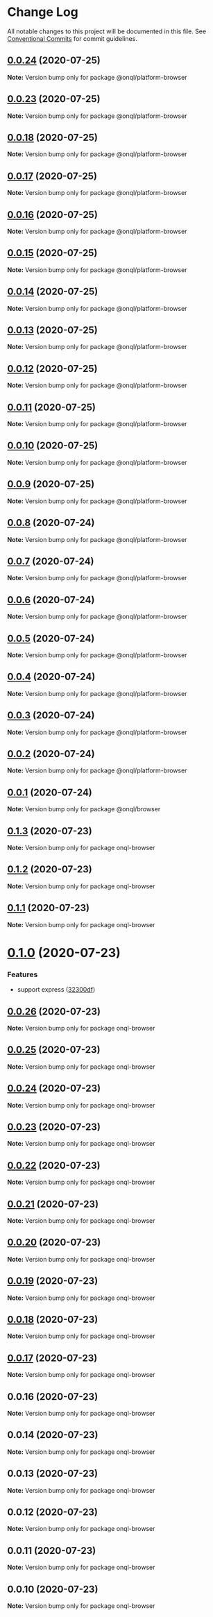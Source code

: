 # Change Log

All notable changes to this project will be documented in this file.
See [Conventional Commits](https://conventionalcommits.org) for commit guidelines.

## [0.0.24](https://github.com/rogerpadilla/onql/compare/v0.0.15...v0.0.24) (2020-07-25)

**Note:** Version bump only for package @onql/platform-browser





## [0.0.23](https://github.com/rogerpadilla/onql/compare/v0.0.15...v0.0.23) (2020-07-25)

**Note:** Version bump only for package @onql/platform-browser





## [0.0.18](https://github.com/rogerpadilla/onql/compare/v0.0.15...v0.0.18) (2020-07-25)

**Note:** Version bump only for package @onql/platform-browser





## [0.0.17](https://github.com/rogerpadilla/onql/compare/v0.0.15...v0.0.17) (2020-07-25)

**Note:** Version bump only for package @onql/platform-browser





## [0.0.16](https://github.com/rogerpadilla/onql/compare/v0.0.15...v0.0.16) (2020-07-25)

**Note:** Version bump only for package @onql/platform-browser





## [0.0.15](https://github.com/rogerpadilla/onql/compare/v0.0.14...v0.0.15) (2020-07-25)

**Note:** Version bump only for package @onql/platform-browser





## [0.0.14](https://github.com/rogerpadilla/onql/compare/v0.0.13...v0.0.14) (2020-07-25)

**Note:** Version bump only for package @onql/platform-browser





## [0.0.13](https://github.com/rogerpadilla/onql/compare/v0.0.12...v0.0.13) (2020-07-25)

**Note:** Version bump only for package @onql/platform-browser





## [0.0.12](https://github.com/rogerpadilla/onql/compare/v0.0.11...v0.0.12) (2020-07-25)

**Note:** Version bump only for package @onql/platform-browser





## [0.0.11](https://github.com/rogerpadilla/onql/compare/v0.0.10...v0.0.11) (2020-07-25)

**Note:** Version bump only for package @onql/platform-browser





## [0.0.10](https://github.com/rogerpadilla/onql/compare/v0.0.9...v0.0.10) (2020-07-25)

**Note:** Version bump only for package @onql/platform-browser





## [0.0.9](https://github.com/rogerpadilla/onql/compare/v0.0.8...v0.0.9) (2020-07-25)

**Note:** Version bump only for package @onql/platform-browser





## [0.0.8](https://github.com/rogerpadilla/onql/compare/v0.0.7...v0.0.8) (2020-07-24)

**Note:** Version bump only for package @onql/platform-browser





## [0.0.7](https://github.com/rogerpadilla/onql/compare/v0.0.6...v0.0.7) (2020-07-24)

**Note:** Version bump only for package @onql/platform-browser





## [0.0.6](https://github.com/rogerpadilla/onql/compare/v0.0.5...v0.0.6) (2020-07-24)

**Note:** Version bump only for package @onql/platform-browser





## [0.0.5](https://github.com/rogerpadilla/onql/compare/v0.0.4...v0.0.5) (2020-07-24)

**Note:** Version bump only for package @onql/platform-browser





## [0.0.4](https://github.com/rogerpadilla/onql/compare/v0.0.3...v0.0.4) (2020-07-24)

**Note:** Version bump only for package @onql/platform-browser





## [0.0.3](https://github.com/rogerpadilla/onql/compare/v0.0.2...v0.0.3) (2020-07-24)

**Note:** Version bump only for package @onql/platform-browser





## [0.0.2](https://github.com/rogerpadilla/onql/compare/v0.0.1...v0.0.2) (2020-07-24)

**Note:** Version bump only for package @onql/platform-browser





## [0.0.1](https://github.com/rogerpadilla/onql/compare/v0.1.3...v0.0.1) (2020-07-24)

**Note:** Version bump only for package @onql/browser





## [0.1.3](https://github.com/rogerpadilla/onql/compare/v0.1.2...v0.1.3) (2020-07-23)

**Note:** Version bump only for package onql-browser





## [0.1.2](https://github.com/rogerpadilla/onql/compare/v0.1.1...v0.1.2) (2020-07-23)

**Note:** Version bump only for package onql-browser





## [0.1.1](https://github.com/rogerpadilla/onql/compare/v0.1.0...v0.1.1) (2020-07-23)

**Note:** Version bump only for package onql-browser





# [0.1.0](https://github.com/rogerpadilla/onql/compare/v0.0.26...v0.1.0) (2020-07-23)


### Features

* support express ([32300df](https://github.com/rogerpadilla/onql/commit/32300dfa60d3b6b3d58ff0cb138ba4e58be99225))





## [0.0.26](https://github.com/rogerpadilla/onql/compare/v0.0.25...v0.0.26) (2020-07-23)

**Note:** Version bump only for package onql-browser





## [0.0.25](https://github.com/rogerpadilla/onql/compare/v0.0.24...v0.0.25) (2020-07-23)

**Note:** Version bump only for package onql-browser





## [0.0.24](https://github.com/rogerpadilla/onql/compare/v0.0.23...v0.0.24) (2020-07-23)

**Note:** Version bump only for package onql-browser





## [0.0.23](https://github.com/rogerpadilla/onql/compare/v0.0.22...v0.0.23) (2020-07-23)

**Note:** Version bump only for package onql-browser





## [0.0.22](https://github.com/rogerpadilla/onql/compare/v0.0.21...v0.0.22) (2020-07-23)

**Note:** Version bump only for package onql-browser





## [0.0.21](https://github.com/rogerpadilla/onql/compare/v0.0.20...v0.0.21) (2020-07-23)

**Note:** Version bump only for package onql-browser





## [0.0.20](https://github.com/rogerpadilla/onql/compare/v0.0.19...v0.0.20) (2020-07-23)

**Note:** Version bump only for package onql-browser





## [0.0.19](https://github.com/rogerpadilla/onql/compare/v0.0.18...v0.0.19) (2020-07-23)

**Note:** Version bump only for package onql-browser





## [0.0.18](https://github.com/rogerpadilla/onql/compare/v0.0.17...v0.0.18) (2020-07-23)

**Note:** Version bump only for package onql-browser





## [0.0.17](https://github.com/rogerpadilla/onql/compare/v0.0.16...v0.0.17) (2020-07-23)

**Note:** Version bump only for package onql-browser





## 0.0.16 (2020-07-23)

**Note:** Version bump only for package onql-browser





## 0.0.14 (2020-07-23)

**Note:** Version bump only for package onql-browser





## 0.0.13 (2020-07-23)

**Note:** Version bump only for package onql-browser





## 0.0.12 (2020-07-23)

**Note:** Version bump only for package onql-browser





## 0.0.11 (2020-07-23)

**Note:** Version bump only for package onql-browser





## 0.0.10 (2020-07-23)

**Note:** Version bump only for package onql-browser
